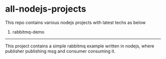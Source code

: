 # all-nodejs-projects
This repo contains various nodejs projects with latest techs as below

1. rabbitmq-demo
--------------
This project contains a simple rabbitmq example written in nodejs, where publisher publishing msg and consumer consuming it.
